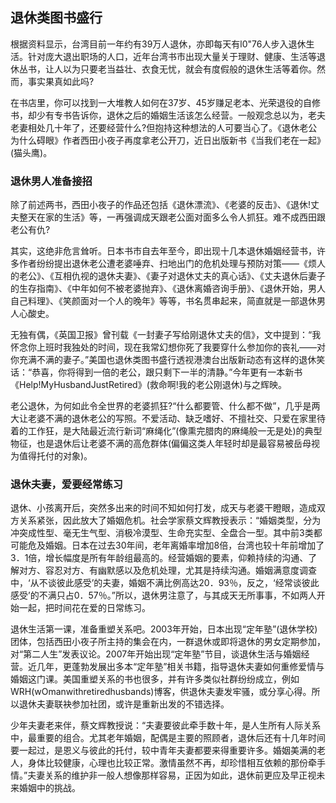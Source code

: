 ## 退休类图书盛行

根据资料显示，台湾目前一年约有39万人退休，亦即每天有l0"76人步入退休生活。针对庞大退出职场的人口，近年台湾书市出现大量关于理财、健康、生活等退休丛书，让人以为只要老当益壮、衣食无忧，就会有度假般的退休生活等着你。然而，事实果真如此吗?

在书店里，你可以找到一大堆教人如何在37岁、45岁赚足老本、光荣退役的自修书，却少有专书告诉你，退休之后的婚姻生活该怎么经营。一般观念总以为，老夫老妻相处几十年了，还要经营什么?但抱持这种想法的人可要当心了。《退休老公为什么碍眼》作者西田小夜子再度拿老公开刀，近日出版新书《当我们老在一起》(猫头鹰)。

### 退休男人准备接招

除了前述两书，西田小夜子的作品还包括《退休漂流》、《老婆的反击》、《退休!丈夫整天在家的生活》等，一再强调成天跟老公面对面多么令人抓狂。难不成西田跟老公有仇?

其实，这绝非危言耸听。日本书市自去年至今，即出现十几本退休婚姻经营书，许多作者纷纷提出退休老公遭老婆唾弃、扫地出门的危机处理与预防对策——《烦人的老公》、《互相仇视的退休夫妻》、《妻子对退休丈夫的真心话》、《丈夫退休后妻子的生存指南》、《中年如何不被老婆抛弃》、《退休离婚咨询手册》、《退休开始，男人自己料理》、《笑颜面对一个人的晚年》等等，书名贯串起来，简直就是一部退休男人心酸史。

无独有偶，《英国卫报》曾刊载《一封妻子写给刚退休丈夫的信》，文中提到：“我怀念你上班时我独处的时间，现在我常幻想你死了我要穿什么参加你的丧礼——对你充满不满的妻子。”美国也退休类图书盛行透视港澳台出版新动态有这样的退休笑话：“恭喜，你将得到一倍的老公，跟只剩下一半的清静。”今年更有一本新书《Help!MyHusbandJustRetired》(救命啊!我的老公刚退休)与之辉映。

老公退休，为何如此令全世界的老婆抓狂?“什么都要管、什么都不做”，几乎是两大让老婆不满的退休老公的写照。不爱活动、缺乏嗜好、不擅社交、只爱在家里待着的工作狂，是大陆最近流行新词“麻绳化”(像熏完腊肉的麻绳般一无是处)的典型物征，也是退休后让老婆不满的高危群体(偏偏这类人年轻时却是最容易被岳母视为值得托付的对象)。

### 退休夫妻，爱要经常练习

退休、小孩离开后，突然多出来的时间不知如何打发，成天与老婆干瞪眼，造成双方关系紧张，因此放大了婚姻危机。社会学家蔡文辉教授表示：“婚姻类型，分为冲突成性型、毫无生气型、消极冷漠型、生命充实型、全盘合一型。其中前3类都可能危及婚姻。日本在过去30年间，老年离婚率增加8倍，台湾也较十年前增加了3．1倍，增长幅度是所有年龄组最高的。经营婚姻的要素，仰赖持续的沟通、了解对方、容忍对方、有幽默感以及危机处理，尤其是持续沟通。婚姻满意度调查中，‘从不谈彼此感受’的夫妻，婚姻不满比例高达20．93％，反之，‘经常谈彼此感受’的不满只占0．57％。”所以，退休男注意了，与其成天无所事事，不如两人开始一起，把时间花在爱的日常练习。

退休生活第一课，准备重塑关系吧。2003年开始，日本出现“定年塾”(退休学校)团体，包括西田小夜子所主持的集会在内，一群退休或即将退休的男女定期参加，对“第二人生”发表议论。2007年开始出现“定年塾”节目，谈退休生活与婚姻经营。近几年，更蓬勃发展出多本“定年塾”相关书籍，指导退休夫妻如何重修爱情与婚姻这门课。美国重塑关系的书也很多，并有许多类似社群纷纷成立，例如WRH(wOmanwithretiredhusbands)博客，供退休夫妻发牢骚，或分享心得。所以退休夫妻联袂参加社团，或许是重新出发的不错选择。

少年夫妻老来伴，蔡文辉教授说：“夫妻要彼此牵手数十年，是人生所有人际关系中，最重要的组合。尤其老年婚姻，配偶是主要的照顾者，退休后还有十几年时间要一起过，是恩义与彼此的托付，较中青年夫妻都要来得重要许多。婚姻美满的老人，身体比较健康，心理也比较正常。激情虽然不再，却珍惜相互依赖的那份牵手情。”夫妻关系的维护非一般人想像那样容易，正因为如此，退休前更应及早正视未来婚姻中的挑战。
